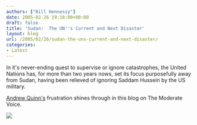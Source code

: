 ```yaml
---
authors: ["Bill Hennessy"]
date: 2005-02-26 19:18:00+00:00
draft: false
title: 'Sudan:  The UN''s Current and Next Disaster'
layout: blog
url: /2005/02/26/sudan-the-uns-current-and-next-disaster/
categories:
- Latest
---
```


In it's never-ending quest to supervise or ignore catastrophes, the United Nations has, for more than two years nows, set its focus purposefully away from Sudan, having been relieved of ignoring Saddam Hussein by the US military.




[Andrew Quinn's](https://www.themoderatevoice.com/posts/1109385980.shtml) frustration shines through in this blog on The Moderate Voice. 

![](https://blog.billhennessy.com/aggbug.aspx?PostID=1241)

